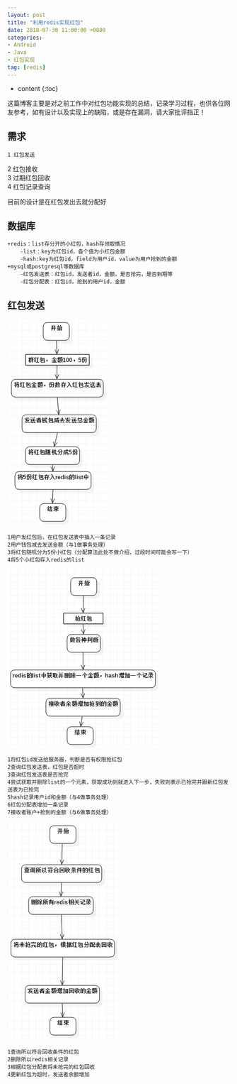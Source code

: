 ```yaml
---
layout: post
title: "利用redis实现红包"
date: 2018-07-30 11:00:00 +0800 
categories: 
- Android
- Java
- 红包实现
tag: [redis]
---
```

* content
{:toc}

这篇博客主要是对之前工作中对红包功能实现的总结，记录学习过程，也供各位网友参考，如有设计以及实现上的缺陷，或是存在漏洞，请大家批评指正！

<!-- more -->
<!-- TOC -->
## 需求
    1 红包发送    
2 红包接收    
3 过期红包回收    
4 红包记录查询    

目前的设计是在红包发出去就分配好

## 数据库
    +redis：list存分开的小红包，hash存领取情况  
        -list：key为红包id，各个值为小红包金额  
        -hash:key为红包id，field为用户id，value为用户抢到的金额  
    +mysql或postgresql等数据库
        -红包发送表：红包id，发送者id，金额，是否抢完，是否到期等
        -红包分配表：红包id，抢到的用户id，金额

## 红包发送
![红包发送流程图](/media/images/2017-09-01-1.jpg)  
    
    1用户发红包后，在红包发送表中插入一条记录
    2用户钱包减去发送金额（与1做事务处理）
    3将红包随机分为5份小红包（分配算法此处不做介绍，过段时间可能会写一下）
    4将5个小红包存入redis的list

![抢红包示意图](/media/images/2017-09-01-2.jpg)

    1将红包id发送给服务器，判断是否有权限抢红包
    2查询红包发送表，红包是否超时
    3查询红包发送表是否抢完
    4尝试获取并删除list的一个元素，获取成功则就进入下一步，失败则表示已抢完并跟新红包发送表为已抢完
    5hash记录用户id和金额（与4做事务处理）
    6红包分配表增加一条记录
    7接收者账户+抢到的金额（与6做事务处理）

![回收红包示意图](/media/images/2017-09-01-3.jpg)
     
    
    1查询所以符合回收条件的红包
    2删除所以redis相关记录
    3根据红包分配表将未抢完的红包回收
    4更新红包为超时，发送者余额增加